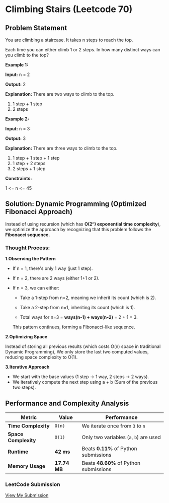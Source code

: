 # Climbing Stairs (Leetcode 70)

## Problem Statement

You are climbing a staircase. It takes n steps to reach the top.

Each time you can either climb 1 or 2 steps. In how many distinct ways can you climb to the top?

**Example 1:**

**Input:** n = 2

**Output:** 2

**Explanation:** There are two ways to climb to the top.

1. 1 step + 1 step
2. 2 steps

**Example 2:**

**Input:** n = 3

**Output:** 3

**Explanation:** There are three ways to climb to the top.

1. 1 step + 1 step + 1 step
2. 1 step + 2 steps
3. 2 steps + 1 step

**Constraints:**

1 <= n <= 45

## Solution: Dynamic Programming (Optimized Fibonacci Approach)

Instead of using recursion (which has **O(2ⁿ) exponential time complexity**), we optimize the approach by recognizing that this problem follows the **Fibonacci sequence.**

### Thought Process:

**1.Observing the Pattern**

- If n = 1, there's only 1 way (just 1 step).
- If n = 2, there are 2 ways (either 1+1 or 2).
- If n = 3, we can either:

  - Take a 1-step from n=2, meaning we inherit its count (which is 2).

  - Take a 2-step from n=1, inheriting its count (which is 1).

  - Total ways for n=3 = **ways(n-1) + ways(n-2)** = 2 + 1 = 3.

  This pattern continues, forming a Fibonacci-like sequence.

**2.Optimizing Space**

Instead of storing all previous results (which costs O(n) space in traditional Dynamic Programming),
We only store the last two computed values, reducing space complexity to O(1).

**3.Iterative Approach**

- We start with the base values (1 step → 1 way, 2 steps → 2 ways).
- We iteratively compute the next step using a + b (Sum of the previous two steps).

## Performance and Complexity Analysis

| Metric               | Value        | Performance                            |
| -------------------- | ------------ | -------------------------------------- |
| **Time Complexity**  | `O(n)`       | We iterate once from `3` to `n`        |
| **Space Complexity** | `O(1)`       | Only two variables (`a`, `b`) are used |
| **Runtime**          | **42 ms**    | Beats **0.11%** of Python submissions  |
| **Memory Usage**     | **17.74 MB** | Beats **48.60%** of Python submissions |

### LeetCode Submission

[View My Submission](https://leetcode.com/problems/climbing-stairs/submissions/1562324621/)
